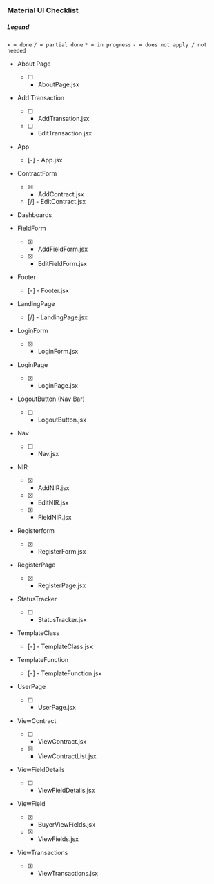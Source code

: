 ### Material UI Checklist

##### Legend
`x = done`
`/ = partial done` 
`* = in progress`
`- = does not apply / not needed`

- About Page
    - [ ] - AboutPage.jsx

- Add Transaction
    - [ ] - AddTransation.jsx
    - [ ] - EditTransaction.jsx

- App
    - [-] - App.jsx

- ContractForm
    - [x] - AddContract.jsx
    - [/] - EditContract.jsx

- Dashboards

- FieldForm
    - [x] - AddFieldForm.jsx
    - [x] - EditFieldForm.jsx

- Footer
    - [-] - Footer.jsx


- LandingPage
    - [/] - LandingPage.jsx

- LoginForm
    - [x] - LoginForm.jsx

- LoginPage
    - [x] - LoginPage.jsx

- LogoutButton (Nav Bar)
    - [ ] - LogoutButton.jsx

- Nav
    - [ ] - Nav.jsx

- NIR
    - [x] - AddNIR.jsx
    - [x] - EditNIR.jsx
    - [x] - FieldNIR.jsx

- Registerform
    - [x] - RegisterForm.jsx

- RegisterPage
    - [x] - RegisterPage.jsx

- StatusTracker
    - [ ] - StatusTracker.jsx

- TemplateClass
    - [-] - TemplateClass.jsx

- TemplateFunction
    - [-] - TemplateFunction.jsx

- UserPage
    - [ ] - UserPage.jsx

- ViewContract
    - [ ] - ViewContract.jsx
    - [x] - ViewContractList.jsx

- ViewFieldDetails
    - [ ] - ViewFieldDetails.jsx

- ViewField
    - [x] - BuyerViewFields.jsx
    - [x] - ViewFields.jsx

- ViewTransactions
    - [x] - ViewTransactions.jsx
    